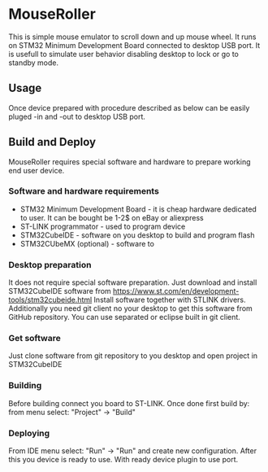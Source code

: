 # MouseRoller
This is simple mouse emulator to scroll down and up mouse wheel. It runs on STM32 Minimum Development Board connected to desktop USB port.
It is usefull to simulate user behavior disabling desktop to lock or go to standby mode.

## Usage
Once device prepared with procedure described as below can be easily pluged -in and -out to desktop USB port.
## Build and Deploy
MouseRoller requires special software and hardware to prepare working end user device.
### Software and hardware requirements
* STM32 Minimum Development Board - it is cheap hardware dedicated to user. It can be bought be 1-2$ on eBay or aliexpress
* ST-LINK programmator - used to program device
* STM32CubeIDE - software on you desktop to build and program flash
* STM32CUbeMX (optional) - software to  
### Desktop preparation
It does not require special software preparation. Just download and install STM32CubeIDE software from https://www.st.com/en/development-tools/stm32cubeide.html 
Install software together with STLINK drivers.
Additionally you need git client no your desktop to get this software from GitHub repository. You can use separated or eclipse built in git client.
### Get software
Just clone software from git repository to you desktop and open project in STM32CubeIDE
### Building
Before building connect you board to ST-LINK. Once done first build by: from menu select: "Project" -> "Build"
### Deploying
From IDE menu select: "Run" -> "Run" and create new configuration. After this you device is ready to use.
With ready device plugin to use port.